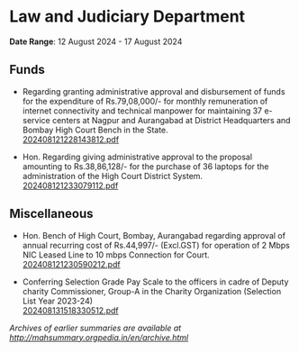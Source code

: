 # Law and Judiciary Department

**Date Range**: 12 August 2024 - 17 August 2024


## Funds
- Regarding granting administrative approval and disbursement of funds for the expenditure of Rs.79,08,000/- for monthly remuneration of internet connectivity and technical manpower for maintaining 37 e-service centers at Nagpur and Aurangabad at District Headquarters and Bombay High Court Bench in the State.\
  [202408121228143812.pdf](https://gr.maharashtra.gov.in/Site/Upload/Government%20Resolutions/English/202408121228143812.pdf)

- Hon. Regarding giving administrative approval to the proposal amounting to Rs.38,86,128/- for the purchase of 36 laptops for the administration of the High Court District System.\
  [202408121233079112.pdf](https://gr.maharashtra.gov.in/Site/Upload/Government%20Resolutions/English/202408121233079112.pdf)

## Miscellaneous
- Hon. Bench of High Court, Bombay, Aurangabad regarding approval of annual recurring cost of Rs.44,997/- (Excl.GST) for operation of 2 Mbps NIC Leased Line to 10 mbps Connection for Court.\
  [202408121230590212.pdf](https://gr.maharashtra.gov.in/Site/Upload/Government%20Resolutions/English/202408121230590212.pdf)

- Conferring Selection Grade Pay Scale to the officers in cadre of Deputy charity Commissioner, Group-A in the Charity Organization (Selection  List Year 2023-24)\
  [202408131518330512.pdf](https://gr.maharashtra.gov.in/Site/Upload/Government%20Resolutions/English/202408131518330512.pdf)


*Archives of earlier summaries are available at http://mahsummary.orgpedia.in/en/archive.html*